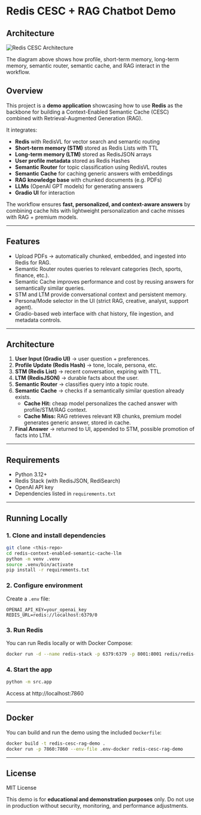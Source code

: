 # Redis CESC + RAG Chatbot Demo

## Architecture

![Redis CESC Architecture](images/cesc_redis.png)

The diagram above shows how profile, short-term memory, long-term memory,
semantic router, semantic cache, and RAG interact in the workflow.

## Overview
This project is a **demo application** showcasing how to use **Redis** as the backbone for building
a Context-Enabled Semantic Cache (CESC) combined with Retrieval-Augmented Generation (RAG).

It integrates:
- **Redis** with RedisVL for vector search and semantic routing
- **Short-term memory (STM)** stored as Redis Lists with TTL
- **Long-term memory (LTM)** stored as RedisJSON arrays
- **User profile metadata** stored as Redis Hashes
- **Semantic Router** for topic classification using RedisVL routes
- **Semantic Cache** for caching generic answers with embeddings
- **RAG knowledge base** with chunked documents (e.g. PDFs)
- **LLMs** (OpenAI GPT models) for generating answers
- **Gradio UI** for interaction

The workflow ensures **fast, personalized, and context-aware answers** by combining cache hits with lightweight personalization
and cache misses with RAG + premium models.

---

## Features
- Upload PDFs → automatically chunked, embedded, and ingested into Redis for RAG.
- Semantic Router routes queries to relevant categories (tech, sports, finance, etc.).
- Semantic Cache improves performance and cost by reusing answers for semantically similar queries.
- STM and LTM provide conversational context and persistent memory.
- Persona/Mode selector in the UI (strict RAG, creative, analyst, support agent).
- Gradio-based web interface with chat history, file ingestion, and metadata controls.

---

## Architecture
1. **User Input (Gradio UI)** → user question + preferences.
2. **Profile Update (Redis Hash)** → tone, locale, persona, etc.
3. **STM (Redis List)** → recent conversation, expiring with TTL.
4. **LTM (RedisJSON)** → durable facts about the user.
5. **Semantic Router** → classifies query into a topic route.
6. **Semantic Cache** → checks if a semantically similar question already exists.
   - **Cache Hit:** cheap model personalizes the cached answer with profile/STM/RAG context.
   - **Cache Miss:** RAG retrieves relevant KB chunks, premium model generates generic answer, stored in cache.
7. **Final Answer** → returned to UI, appended to STM, possible promotion of facts into LTM.

---

## Requirements
- Python 3.12+
- Redis Stack (with RedisJSON, RediSearch)
- OpenAI API key
- Dependencies listed in `requirements.txt`

---

## Running Locally

### 1. Clone and install dependencies
```bash
git clone <this-repo>
cd redis-context-enabled-semantic-cache-llm
python -m venv .venv
source .venv/bin/activate
pip install -r requirements.txt
```

### 2. Configure environment
Create a `.env` file:
```env
OPENAI_API_KEY=your_openai_key
REDIS_URL=redis://localhost:6379/0
```

### 3. Run Redis
You can run Redis locally or with Docker Compose:
```bash
docker run -d --name redis-stack -p 6379:6379 -p 8001:8001 redis/redis-stack:7.2.0-v14
```

### 4. Start the app
```bash
python -m src.app
```
Access at http://localhost:7860

---

## Docker

You can build and run the demo using the included `Dockerfile`:

```bash
docker build -t redis-cesc-rag-demo .
docker run -p 7860:7860 --env-file .env-docker redis-cesc-rag-demo
```

---

## License
MIT License

This demo is for **educational and demonstration purposes** only. Do not use in production without security, monitoring,
and performance adjustments.
